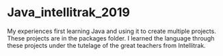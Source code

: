 # Java_intellitrak_2019

My experiences first learning Java and using it to create multiple projects. These projects are in the packages folder. I learned the language through these projects under the tutelage of the great teachers from Intellitrak.
